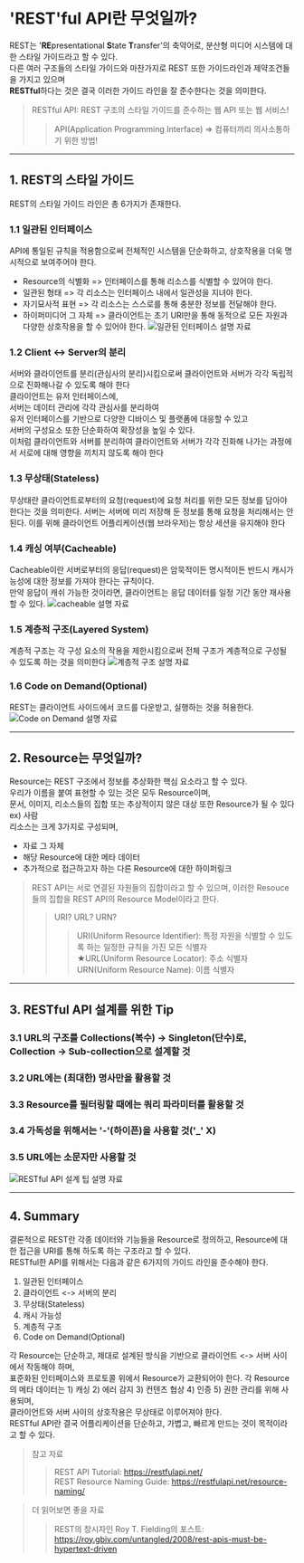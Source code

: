 # 'REST'ful API란 무엇일까?

REST는 '**RE**presentational **S**tate **T**ransfer'의 축약어로, 분산형 미디어 시스템에 대한 스타일 가이드라고 할 수 있다.  
다른 여러 구조들의 스타일 가이드와 마찬가지로 REST 또한 가이드라인과 제약조건들을 가지고 있으며  
**RESTful**하다는 것은 결국 이러한 가이드 라인을 잘 준수한다는 것을 의미한다.

> RESTful API: REST 구조의 스타일 가이드를 준수하는 웹 API 또는 웹 서비스!
>
> > API(Application Programming Interface) => 컴퓨터끼리 의사소통하기 위한 방법!

---

## 1. REST의 스타일 가이드

REST의 스타일 가이드 라인은 총 6가지가 존재한다.

### 1.1 일관된 인터페이스

API에 통일된 규칙을 적용함으로써 전체적인 시스템을 단순화하고, 상호작용을 더욱 명시적으로 보여주어야 한다.

- Resource의 식별화 => 인터페이스를 통해 리소스를 식별할 수 있어야 한다.
- 일관된 형태 => 각 리소스는 인터페이스 내에서 일관성을 지녀야 한다.
- 자기묘사적 표현 => 각 리소스는 스스로를 통해 충분한 정보를 전달해야 한다.   
- 하이퍼미디어 그 자체 => 클라이언트는 초기 URI만을 통해 동적으로 모든 자원과 다양한 상호작용을 할 수 있어야 한다.
![일관된 인터페이스 설명 자료](/assets/restful-api/1.1-uniform-interpace.png)

### 1.2 Client <-> Server의 분리

서버와 클라이언트를 분리(관심사의 분리)시킴으로써 클라이언트와 서버가 각각 독립적으로 진화해나갈 수 있도록 해야 한다  
클라이언트는 유저 인터페이스에,  
서버는 데이터 관리에 각각 관심사를 분리하여  
유저 인터페이스를 기반으로 다양한 디바이스 및 플랫폼에 대응할 수 있고  
서버의 구성요소 또한 단순화하여 확장성을 높일 수 있다.  
이처럼 클라이언트와 서버를 분리하여 클라이언트와 서버가 각각 진화해 나가는 과정에서 서로에 대해 영향을 끼치지 않도록 해야 한다

### 1.3 무상태(Stateless)

무상태란 클라이언트로부터의 요청(request)에 요청 처리를 위한 모든 정보를 담아야 한다는 것을 의미한다.
서버는 서버에 미리 저장해 둔 정보를 통해 요청을 처리해서는 안된다.
이를 위해 클라이언트 어플리케이션(웹 브라우저)는 항상 세션을 유지해야 한다

### 1.4 캐싱 여부(Cacheable)

Cacheable이란 서버로부터의 응답(request)은 암묵적이든 명시적이든 반드시 캐시가능성에 대한 정보를 가져야 한다는 규칙이다.  
만약 응답이 캐쉬 가능한 것이라면, 클라이언트는 응답 데이터를 일정 기간 동안 재사용할 수 있다.
![cacheable 설명 자료](/assets/restful-api/1.4-cacheable.png)

### 1.5 계층적 구조(Layered System)

계층적 구조는 각 구성 요소의 작용을 제한시킴으로써 전체 구조가 계층적으로 구성될 수 있도록 하는 것을 의미한다
![계층적 구조 설명 자료](/assets/restful-api/1.5-layered-system.png)

### 1.6 Code on Demand(Optional)

REST는 클라이언트 사이드에서 코드를 다운받고, 실행하는 것을 허용한다.
![Code on Demand 설명 자료](/assets/restful-api/1.6-code-on-demand.png)

---

## 2. Resource는 무엇일까?

Resource는 REST 구조에서 정보를 추상화한 핵심 요소라고 할 수 있다.  
우리가 이름을 붙여 표현할 수 있는 것은 모두 Resource이며,  
문서, 이미지, 리소스들의 집합 또는 추상적이지 않은 대상 또한 Resource가 될 수 있다 ex) 사람  
리소스는 크게 3가지로 구성되며,

- 자료 그 자체
- 해당 Resource에 대한 메타 데이터
- 추가적으로 접근하고자 하는 다른 Resource에 대한 하이퍼링크   

> REST API는 서로 연결된 자원들의 집합이라고 할 수 있으며, 이러한 Resouce들의 집합을 REST API의 Resource Model이라고 한다.
>> URI? URL? URN?
>>> URI(Uniform Resource Identifier): 특정 자원을 식별할 수 있도록 하는 일정한 규칙을 가진 모든 식별자   
>>> ★URL(Uniform Resource Locator): 주소 식별자   
>>> URN(Uniform Resource Name): 이름 식별자   

---

## 3. RESTful API 설계를 위한 Tip

### 3.1 URL의 구조를 Collections(복수) -> Singleton(단수)로, Collection -> Sub-collection으로 설계할 것

### 3.2 URL에는 (최대한) 명사만을 활용할 것

### 3.3 Resource를 필터링할 때에는 쿼리 파라미터를 활용할 것

### 3.4 가독성을 위해서는 '-'(하이픈)을 사용할 것('_' X)

### 3.5 URL에는 소문자만 사용할 것   

![RESTful API 설계 팁 설명 자료](/assets/restful-api/3-tip.png)   

---

## 4. Summary

결론적으로 REST란 각종 데이터와 기능들을 Resource로 정의하고, Resource에 대한 접근을 URI를 통해 하도록 하는 구조라고 할 수 있다.  
RESTful한 API를 위해서는 다음과 같은 6가지의 가이드 라인을 준수해야 한다.

1. 일관된 인터페이스
2. 클라이언트 <-> 서버의 분리
3. 무상태(Stateless)
4. 캐시 가능성
5. 계층적 구조
6. Code on Demand(Optional)

각 Resource는 단순하고, 제대로 설계된 방식을 기반으로 클라이언트 <-> 서버 사이에서 작동해야 하며,  
표준화된 인터페이스와 프로토콜 위에서 Resource가 교환되어야 한다.
각 Resource의 메타 데이터는 1) 캐싱 2) 에러 감지 3) 컨텐츠 협상 4) 인증 5) 권한 관리를 위해 사용되며,  
클라이언트와 서버 사이의 상호작용은 무상태로 이루어져야 한다.  
RESTful API란 결국 어플리케이션을 단순하고, 가볍고, 빠르게 만드는 것이 목적이라고 할 수 있다.

> 참고 자료
>
>> REST API Tutorial: https://restfulapi.net/  
>> REST Resource Naming Guide: https://restfulapi.net/resource-naming/

> 더 읽어보면 좋을 자료
> 
>> REST의 창시자인 Roy T. Fielding의 포스트: https://roy.gbiv.com/untangled/2008/rest-apis-must-be-hypertext-driven
